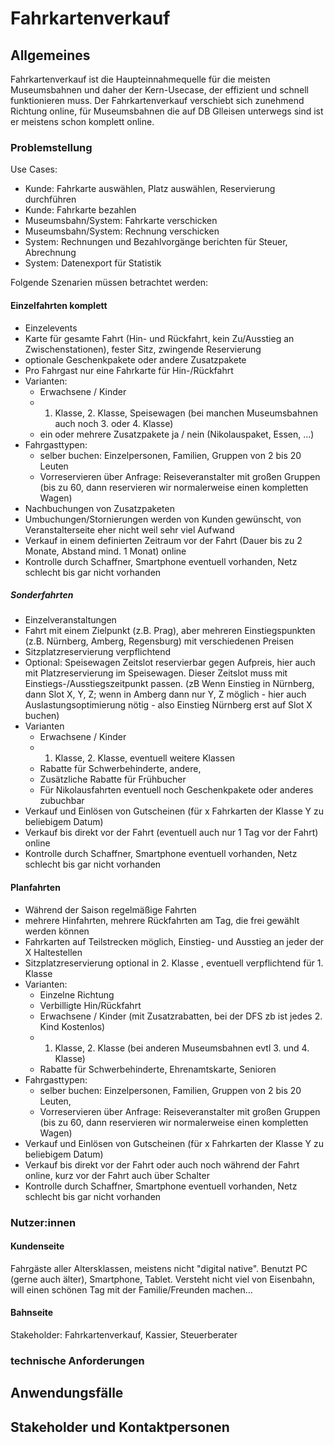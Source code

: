 # Fahrkartenverkauf

## Allgemeines

Fahrkartenverkauf ist die Haupteinnahmequelle für die meisten Museumsbahnen und daher der Kern-Usecase, der effizient und schnell funktionieren muss. Der Fahrkartenverkauf verschiebt sich zunehmend Richtung online, für Museumsbahnen die auf DB Glleisen unterwegs sind ist er meistens schon komplett online.

### Problemstellung

Use Cases:

- Kunde: Fahrkarte auswählen, Platz auswählen, Reservierung durchführen
- Kunde: Fahrkarte bezahlen
- Museumsbahn/System: Fahrkarte verschicken
- Museumsbahn/System: Rechnung verschicken
- System: Rechnungen und Bezahlvorgänge berichten für Steuer, Abrechnung
- System: Datenexport für Statistik

Folgende Szenarien müssen betrachtet werden:

#### Einzelfahrten komplett

- Einzelevents
- Karte für gesamte Fahrt (Hin- und Rückfahrt, kein Zu/Ausstieg an Zwischenstationen), fester Sitz, zwingende Reservierung
- optionale Geschenkpakete oder andere Zusatzpakete
- Pro Fahrgast nur eine Fahrkarte für Hin-/Rückfahrt
- Varianten:
  - Erwachsene / Kinder
  - 1. Klasse, 2. Klasse, Speisewagen (bei manchen Museumsbahnen auch noch 3. oder 4. Klasse)
  - ein oder mehrere Zusatzpakete ja / nein (Nikolauspaket, Essen, ...)
- Fahrgasttypen:
  - selber buchen: Einzelpersonen, Familien, Gruppen von 2 bis 20 Leuten
  - Vorreservieren über Anfrage: Reiseveranstalter mit großen Gruppen (bis zu 60, dann reservieren wir normalerweise einen kompletten Wagen)
- Nachbuchungen von Zusatzpaketen
- Umbuchungen/Stornierungen werden von Kunden gewünscht, von Veranstalterseite eher nicht weil sehr viel Aufwand
- Verkauf in einem definierten Zeitraum vor der Fahrt (Dauer bis zu 2 Monate, Abstand mind. 1 Monat) online
- Kontrolle durch Schaffner, Smartphone eventuell vorhanden, Netz schlecht bis gar nicht vorhanden

##### Sonderfahrten

- Einzelveranstaltungen
- Fahrt mit einem Zielpunkt (z.B. Prag), aber mehreren Einstiegspunkten (z.B. Nürnberg, Amberg, Regensburg) mit verschiedenen Preisen
- Sitzplatzreservierung verpflichtend
- Optional: Speisewagen Zeitslot reservierbar gegen Aufpreis, hier auch mit Platzreservierung im Speisewagen. Dieser Zeitslot muss mit Einstiegs-/Ausstiegszeitpunkt passen. (zB Wenn Einstieg in Nürnberg, dann Slot X, Y, Z; wenn in Amberg dann nur Y, Z möglich - hier auch Auslastungsoptimierung nötig - also Einstieg Nürnberg erst auf Slot X buchen)
- Varianten
  - Erwachsene / Kinder
  - 1. Klasse, 2. Klasse, eventuell weitere Klassen
  - Rabatte für Schwerbehinderte, andere,
  - Zusätzliche Rabatte für Frühbucher
  - Für Nikolausfahrten eventuell noch Geschenkpakete oder anderes zubuchbar
- Verkauf und Einlösen von Gutscheinen (für x Fahrkarten der Klasse Y zu beliebigem Datum)
- Verkauf bis direkt vor der Fahrt (eventuell auch nur 1 Tag vor der Fahrt) online
- Kontrolle durch Schaffner, Smartphone eventuell vorhanden, Netz schlecht bis gar nicht vorhanden

#### Planfahrten

- Während der Saison regelmäßige Fahrten
- mehrere Hinfahrten, mehrere Rückfahrten am Tag, die frei gewählt werden können
- Fahrkarten auf Teilstrecken möglich, Einstieg- und Ausstieg an jeder der X Haltestellen
- Sitzplatzreservierung optional in 2. Klasse , eventuell verpflichtend für 1. Klasse
- Varianten:
  - Einzelne Richtung
  - Verbilligte Hin/Rückfahrt
  - Erwachsene / Kinder (mit Zusatzrabatten, bei der DFS zb ist jedes 2. Kind Kostenlos)
  - 1. Klasse, 2. Klasse (bei anderen Museumsbahnen evtl 3. und 4. Klasse)
  - Rabatte für Schwerbehinderte, Ehrenamtskarte, Senioren
- Fahrgasttypen:
  - selber buchen: Einzelpersonen, Familien, Gruppen von 2 bis 20 Leuten,
  - Vorreservieren über Anfrage: Reiseveranstalter mit großen Gruppen (bis zu 60, dann reservieren wir normalerweise einen kompletten Wagen)
- Verkauf und Einlösen von Gutscheinen (für x Fahrkarten der Klasse Y zu beliebigem Datum)
- Verkauf bis direkt vor der Fahrt oder auch noch während der Fahrt online, kurz vor der Fahrt auch über Schalter
- Kontrolle durch Schaffner, Smartphone eventuell vorhanden, Netz schlecht bis gar nicht vorhanden

### Nutzer:innen

#### Kundenseite

Fahrgäste aller Altersklassen, meistens nicht "digital native". Benutzt PC (gerne auch älter), Smartphone, Tablet. Versteht nicht viel von Eisenbahn, will einen schönen Tag mit der Familie/Freunden machen...

#### Bahnseite

Stakeholder: Fahrkartenverkauf, Kassier, Steuerberater

### technische Anforderungen

## Anwendungsfälle

## Stakeholder und Kontaktpersonen
